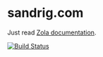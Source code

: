 # sandrig.com

Just read [Zola documentation](https://www.getzola.org/).

[![Build Status](https://travis-ci.org/sandrig/sandrig.com.svg?branch=master)](https://travis-ci.org/sandrig/sandrig.com)
